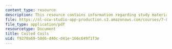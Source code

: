 ```yaml
---
content_type: resource
description: This resource contains information regarding study materials.
file: https://ol-ocw-studio-app-production.s3.amazonaws.com/courses/7-88j-protein-folding-and-human-disease-spring-2015/f9278a6950d6d40cd41e166c649f1f3e_MIT7_88JS15_CoiledCoils.pdf
file_type: application/pdf
resourcetype: Document
title: Coiled Coils
uid: f9278a69-50d6-d40c-d41e-166c649f1f3e
---
```

